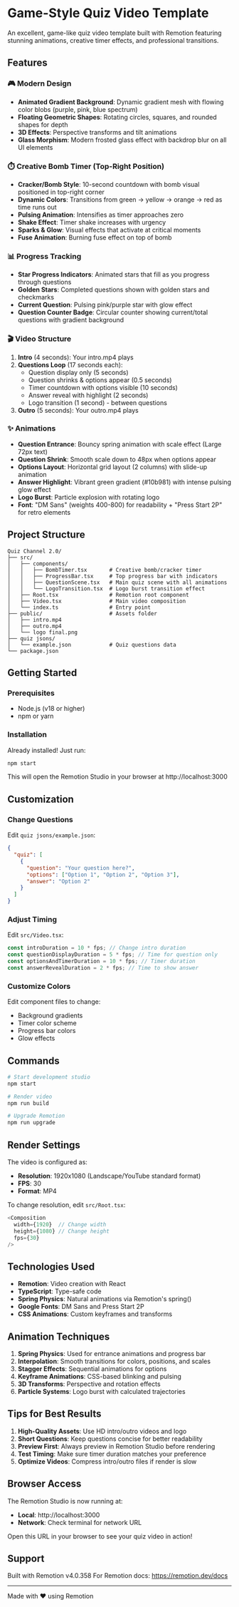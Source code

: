 # Game-Style Quiz Video Template

An excellent, game-like quiz video template built with Remotion featuring stunning animations, creative timer effects, and professional transitions.

## Features

### 🎮 Modern Design
- **Animated Gradient Background**: Dynamic gradient mesh with flowing color blobs (purple, pink, blue spectrum)
- **Floating Geometric Shapes**: Rotating circles, squares, and rounded shapes for depth
- **3D Effects**: Perspective transforms and tilt animations
- **Glass Morphism**: Modern frosted glass effect with backdrop blur on all UI elements

### ⏱️ Creative Bomb Timer (Top-Right Position)
- **Cracker/Bomb Style**: 10-second countdown with bomb visual positioned in top-right corner
- **Dynamic Colors**: Transitions from green → yellow → orange → red as time runs out
- **Pulsing Animation**: Intensifies as timer approaches zero
- **Shake Effect**: Timer shake increases with urgency
- **Sparks & Glow**: Visual effects that activate at critical moments
- **Fuse Animation**: Burning fuse effect on top of bomb

### 📊 Progress Tracking
- **Star Progress Indicators**: Animated stars that fill as you progress through questions
- **Golden Stars**: Completed questions shown with golden stars and checkmarks
- **Current Question**: Pulsing pink/purple star with glow effect
- **Question Counter Badge**: Circular counter showing current/total questions with gradient background

### 🎬 Video Structure
1. **Intro** (4 seconds): Your intro.mp4 plays
2. **Questions Loop** (17 seconds each):
   - Question display only (5 seconds)
   - Question shrinks & options appear (0.5 seconds)
   - Timer countdown with options visible (10 seconds)
   - Answer reveal with highlight (2 seconds)
   - Logo transition (1 second) - between questions
3. **Outro** (5 seconds): Your outro.mp4 plays

### ✨ Animations
- **Question Entrance**: Bouncy spring animation with scale effect (Large 72px text)
- **Question Shrink**: Smooth scale down to 48px when options appear
- **Options Layout**: Horizontal grid layout (2 columns) with slide-up animation
- **Answer Highlight**: Vibrant green gradient (#10b981) with intense pulsing glow effect
- **Logo Burst**: Particle explosion with rotating logo
- **Font**: "DM Sans" (weights 400-800) for readability + "Press Start 2P" for retro elements

## Project Structure

```
Quiz Channel 2.0/
├── src/
│   ├── components/
│   │   ├── BombTimer.tsx       # Creative bomb/cracker timer
│   │   ├── ProgressBar.tsx     # Top progress bar with indicators
│   │   ├── QuestionScene.tsx   # Main quiz scene with all animations
│   │   └── LogoTransition.tsx  # Logo burst transition effect
│   ├── Root.tsx                # Remotion root component
│   ├── Video.tsx               # Main video composition
│   └── index.ts                # Entry point
├── public/                     # Assets folder
│   ├── intro.mp4
│   ├── outro.mp4
│   └── logo final.png
├── quiz jsons/
│   └── example.json            # Quiz questions data
└── package.json

```

## Getting Started

### Prerequisites
- Node.js (v18 or higher)
- npm or yarn

### Installation
Already installed! Just run:

```bash
npm start
```

This will open the Remotion Studio in your browser at http://localhost:3000

## Customization

### Change Questions
Edit `quiz jsons/example.json`:

```json
{
  "quiz": [
    {
      "question": "Your question here?",
      "options": ["Option 1", "Option 2", "Option 3"],
      "answer": "Option 2"
    }
  ]
}
```

### Adjust Timing
Edit `src/Video.tsx`:

```typescript
const introDuration = 10 * fps; // Change intro duration
const questionDisplayDuration = 5 * fps; // Time for question only
const optionsAndTimerDuration = 10 * fps; // Timer duration
const answerRevealDuration = 2 * fps; // Time to show answer
```

### Customize Colors
Edit component files to change:
- Background gradients
- Timer color scheme
- Progress bar colors
- Glow effects

## Commands

```bash
# Start development studio
npm start

# Render video
npm run build

# Upgrade Remotion
npm run upgrade
```

## Render Settings

The video is configured as:
- **Resolution**: 1920x1080 (Landscape/YouTube standard format)
- **FPS**: 30
- **Format**: MP4

To change resolution, edit `src/Root.tsx`:

```typescript
<Composition
  width={1920}  // Change width
  height={1080} // Change height
  fps={30}
/>
```

## Technologies Used

- **Remotion**: Video creation with React
- **TypeScript**: Type-safe code
- **Spring Physics**: Natural animations via Remotion's spring()
- **Google Fonts**: DM Sans and Press Start 2P
- **CSS Animations**: Custom keyframes and transforms

## Animation Techniques

1. **Spring Physics**: Used for entrance animations and progress bar
2. **Interpolation**: Smooth transitions for colors, positions, and scales
3. **Stagger Effects**: Sequential animations for options
4. **Keyframe Animations**: CSS-based blinking and pulsing
5. **3D Transforms**: Perspective and rotation effects
6. **Particle Systems**: Logo burst with calculated trajectories

## Tips for Best Results

1. **High-Quality Assets**: Use HD intro/outro videos and logo
2. **Short Questions**: Keep questions concise for better readability
3. **Preview First**: Always preview in Remotion Studio before rendering
4. **Test Timing**: Make sure timer duration matches your preference
5. **Optimize Videos**: Compress intro/outro files if render is slow

## Browser Access

The Remotion Studio is now running at:
- **Local**: http://localhost:3000
- **Network**: Check terminal for network URL

Open this URL in your browser to see your quiz video in action!

## Support

Built with Remotion v4.0.358
For Remotion docs: https://remotion.dev/docs

---

Made with ❤️ using Remotion
